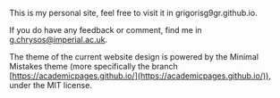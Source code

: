 This is my personal site, feel free to visit it in grigorisg9gr.github.io.

If you do have any feedback or comment, find me in g.chrysos@imperial.ac.uk. 


The theme of the current website design is powered by the Minimal Mistakes theme (more specifically the branch [https://academicpages.github.io/](https://academicpages.github.io/)), under the MIT license.
